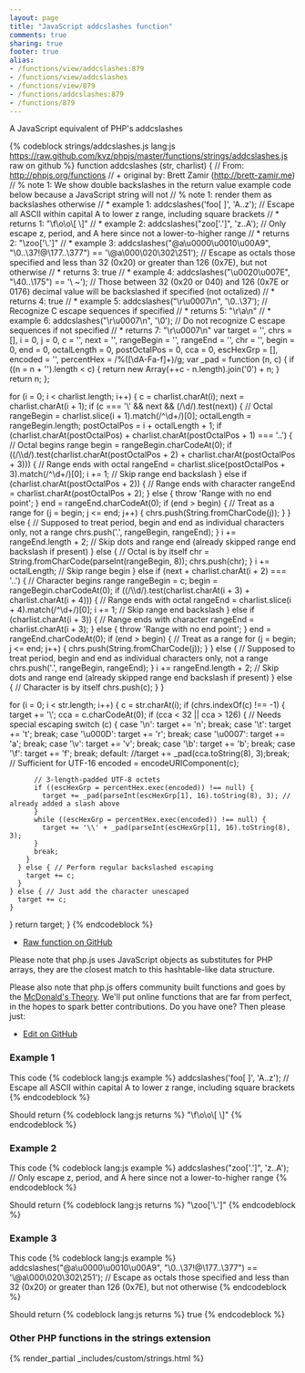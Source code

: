 ```yaml
---
layout: page
title: "JavaScript addcslashes function"
comments: true
sharing: true
footer: true
alias:
- /functions/view/addcslashes:879
- /functions/view/addcslashes
- /functions/view/879
- /functions/addcslashes:879
- /functions/879
---
```

<!-- Generated by Rakefile:build -->
A JavaScript equivalent of PHP's addcslashes

{% codeblock strings/addcslashes.js lang:js https://raw.github.com/kvz/phpjs/master/functions/strings/addcslashes.js raw on github %}
function addcslashes (str, charlist) {
  // From: http://phpjs.org/functions
  // +   original by: Brett Zamir (http://brett-zamir.me)
  // %  note 1: We show double backslashes in the return value example code below because a JavaScript string will not
  // %  note 1: render them as backslashes otherwise
  // *     example 1: addcslashes('foo[ ]', 'A..z'); // Escape all ASCII within capital A to lower z range, including square brackets
  // *     returns 1: "\\f\\o\\o\\[ \\]"
  // *     example 2: addcslashes("zoo['.']", 'z..A'); // Only escape z, period, and A here since not a lower-to-higher range
  // *     returns 2: "\\zoo['\\.']"
  // *     example 3: addcslashes("@a\u0000\u0010\u00A9", "\0..\37!@\177..\377") == '\\@a\\000\\020\\302\\251'); // Escape as octals those specified and less than 32 (0x20) or greater than 126 (0x7E), but not otherwise
  // *     returns 3: true
  // *     example 4: addcslashes("\u0020\u007E", "\40..\175") == '\\ ~'); // Those between 32 (0x20 or 040) and 126 (0x7E or 0176) decimal value will be backslashed if specified (not octalized)
  // *     returns 4: true
  // *     example 5: addcslashes("\r\u0007\n", '\0..\37'); // Recognize C escape sequences if specified
  // *     returns 5: "\\r\\a\\n"
  // *     example 6: addcslashes("\r\u0007\n", '\0'); // Do not recognize C escape sequences if not specified
  // *     returns 7: "\r\u0007\n"
  var target = '',
    chrs = [],
    i = 0,
    j = 0,
    c = '',
    next = '',
    rangeBegin = '',
    rangeEnd = '',
    chr = '',
    begin = 0,
    end = 0,
    octalLength = 0,
    postOctalPos = 0,
    cca = 0,
    escHexGrp = [],
    encoded = '',
    percentHex = /%([\dA-Fa-f]+)/g;
  var _pad = function (n, c) {
    if ((n = n + '').length < c) {
      return new Array(++c - n.length).join('0') + n;
    }
    return n;
  };

  for (i = 0; i < charlist.length; i++) {
    c = charlist.charAt(i);
    next = charlist.charAt(i + 1);
    if (c === '\\' && next && (/\d/).test(next)) { // Octal
      rangeBegin = charlist.slice(i + 1).match(/^\d+/)[0];
      octalLength = rangeBegin.length;
      postOctalPos = i + octalLength + 1;
      if (charlist.charAt(postOctalPos) + charlist.charAt(postOctalPos + 1) === '..') { // Octal begins range
        begin = rangeBegin.charCodeAt(0);
        if ((/\\\d/).test(charlist.charAt(postOctalPos + 2) + charlist.charAt(postOctalPos + 3))) { // Range ends with octal
          rangeEnd = charlist.slice(postOctalPos + 3).match(/^\d+/)[0];
          i += 1; // Skip range end backslash
        } else if (charlist.charAt(postOctalPos + 2)) { // Range ends with character
          rangeEnd = charlist.charAt(postOctalPos + 2);
        } else {
          throw 'Range with no end point';
        }
        end = rangeEnd.charCodeAt(0);
        if (end > begin) { // Treat as a range
          for (j = begin; j <= end; j++) {
            chrs.push(String.fromCharCode(j));
          }
        } else { // Supposed to treat period, begin and end as individual characters only, not a range
          chrs.push('.', rangeBegin, rangeEnd);
        }
        i += rangeEnd.length + 2; // Skip dots and range end (already skipped range end backslash if present)
      } else { // Octal is by itself
        chr = String.fromCharCode(parseInt(rangeBegin, 8));
        chrs.push(chr);
      }
      i += octalLength; // Skip range begin
    } else if (next + charlist.charAt(i + 2) === '..') { // Character begins range
      rangeBegin = c;
      begin = rangeBegin.charCodeAt(0);
      if ((/\\\d/).test(charlist.charAt(i + 3) + charlist.charAt(i + 4))) { // Range ends with octal
        rangeEnd = charlist.slice(i + 4).match(/^\d+/)[0];
        i += 1; // Skip range end backslash
      } else if (charlist.charAt(i + 3)) { // Range ends with character
        rangeEnd = charlist.charAt(i + 3);
      } else {
        throw 'Range with no end point';
      }
      end = rangeEnd.charCodeAt(0);
      if (end > begin) { // Treat as a range
        for (j = begin; j <= end; j++) {
          chrs.push(String.fromCharCode(j));
        }
      } else { // Supposed to treat period, begin and end as individual characters only, not a range
        chrs.push('.', rangeBegin, rangeEnd);
      }
      i += rangeEnd.length + 2; // Skip dots and range end (already skipped range end backslash if present)
    } else { // Character is by itself
      chrs.push(c);
    }
  }

  for (i = 0; i < str.length; i++) {
    c = str.charAt(i);
    if (chrs.indexOf(c) !== -1) {
      target += '\\';
      cca = c.charCodeAt(0);
      if (cca < 32 || cca > 126) { // Needs special escaping
        switch (c) {
        case '\n':
          target += 'n';
          break;
        case '\t':
          target += 't';
          break;
        case '\u000D':
          target += 'r';
          break;
        case '\u0007':
          target += 'a';
          break;
        case '\v':
          target += 'v';
          break;
        case '\b':
          target += 'b';
          break;
        case '\f':
          target += 'f';
          break;
        default:
          //target += _pad(cca.toString(8), 3);break; // Sufficient for UTF-16
          encoded = encodeURIComponent(c);

          // 3-length-padded UTF-8 octets
          if ((escHexGrp = percentHex.exec(encoded)) !== null) {
            target += _pad(parseInt(escHexGrp[1], 16).toString(8), 3); // already added a slash above
          }
          while ((escHexGrp = percentHex.exec(encoded)) !== null) {
            target += '\\' + _pad(parseInt(escHexGrp[1], 16).toString(8), 3);
          }
          break;
        }
      } else { // Perform regular backslashed escaping
        target += c;
      }
    } else { // Just add the character unescaped
      target += c;
    }
  }
  return target;
}
{% endcodeblock %}

 - [Raw function on GitHub](https://github.com/kvz/phpjs/blob/master/functions/strings/addcslashes.js)

Please note that php.js uses JavaScript objects as substitutes for PHP arrays, they are 
the closest match to this hashtable-like data structure. 

Please also note that php.js offers community built functions and goes by the 
[McDonald's Theory](https://medium.com/what-i-learned-building/9216e1c9da7d). We'll put online 
functions that are far from perfect, in the hopes to spark better contributions. 
Do you have one? Then please just: 

 - [Edit on GitHub](https://github.com/kvz/phpjs/edit/master/functions/strings/addcslashes.js)

### Example 1
This code
{% codeblock lang:js example %}
addcslashes('foo[ ]', 'A..z'); // Escape all ASCII within capital A to lower z range, including square brackets
{% endcodeblock %}

Should return
{% codeblock lang:js returns %}
"\\f\\o\\o\\[ \\]"
{% endcodeblock %}

### Example 2
This code
{% codeblock lang:js example %}
addcslashes("zoo['.']", 'z..A'); // Only escape z, period, and A here since not a lower-to-higher range
{% endcodeblock %}

Should return
{% codeblock lang:js returns %}
"\\zoo['\\.']"
{% endcodeblock %}

### Example 3
This code
{% codeblock lang:js example %}
addcslashes("@a\u0000\u0010\u00A9", "\0..\37!@\177..\377") == '\\@a\\000\\020\\302\\251'); // Escape as octals those specified and less than 32 (0x20) or greater than 126 (0x7E), but not otherwise
{% endcodeblock %}

Should return
{% codeblock lang:js returns %}
true
{% endcodeblock %}


### Other PHP functions in the strings extension
{% render_partial _includes/custom/strings.html %}
